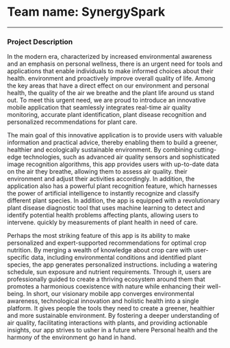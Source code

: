 # Team name: SynergySpark
<hr/>

### Project Description
<p>
  In the modern era, characterized by increased environmental awareness and an emphasis on personal wellness, there is an urgent need for tools and applications that enable individuals to make informed choices about their health. environment and proactively improve overall quality of life. Among the key areas that have a direct effect on  our environment and  personal health, the quality of the air we breathe and the plant life around us stand out. To meet this urgent need, we are proud to  introduce an innovative mobile application that seamlessly integrates real-time air quality monitoring, accurate plant identification, plant disease recognition  and personalized recommendations for plant care.
</p>
<p>
  The main goal of this innovative application is to provide users with valuable information and practical advice, thereby enabling them to build a greener, healthier and ecologically sustainable environment. By combining cutting-edge technologies, such as advanced air quality sensors and sophisticated image recognition algorithms, this app provides users with up-to-date data on the air they breathe, allowing them to assess air quality. their environment and adjust their activities accordingly.  In addition, the application also has a powerful plant recognition feature, which harnesses the power of artificial intelligence to instantly recognize and classify different plant species. In addition, the app is equipped with a revolutionary plant disease diagnostic tool that uses machine learning to detect and identify potential health problems affecting plants, allowing users to intervene. quickly by measurements of plant health in need of care.
</p>
<p>
 Perhaps the most striking feature of this app is its ability to make personalized and expert-supported recommendations for optimal crop nutrition. By merging a wealth of knowledge about crop care  with user-specific data, including environmental conditions and  identified plant species, the app generates personalized instructions. including a watering schedule, sun exposure and nutrient requirements. Through it, users are professionally guided to create a thriving ecosystem around them that promotes a harmonious coexistence with nature while enhancing their well-being.  In short, our visionary mobile app converges environmental awareness, technological innovation and holistic health into a single platform. It gives people the tools they need to create a greener, healthier and more sustainable environment. By fostering a deeper understanding of air quality, facilitating interactions with plants, and providing actionable insights, our app strives to usher in a future where Personal health and the harmony of the environment go hand in hand.
</p>

